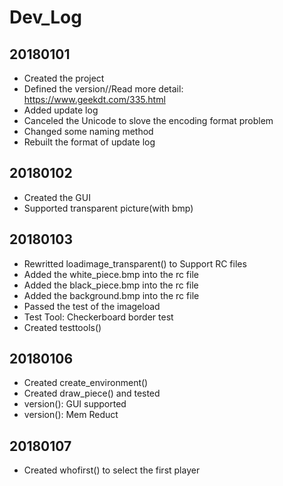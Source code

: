 # Dev_Log

## 20180101
- Created the project
- Defined the version//Read more detail: https://www.geekdt.com/335.html
- Added update log
- Canceled the Unicode to slove the encoding format problem
- Changed some naming method
- Rebuilt the format of update log

## 20180102
- Created the GUI
- Supported transparent picture(with bmp)

## 20180103
- Rewritted loadimage_transparent() to Support RC files
- Added the white_piece.bmp into the rc file
- Added the black_piece.bmp into the rc file
- Added the background.bmp into the rc file
- Passed the test of the imageload
- Test Tool: Checkerboard border test
- Created testtools()

## 20180106
- Created create_environment()
- Created draw_piece() and tested
- version(): GUI supported
- version(): Mem Reduct

## 20180107
- Created whofirst() to select the first player